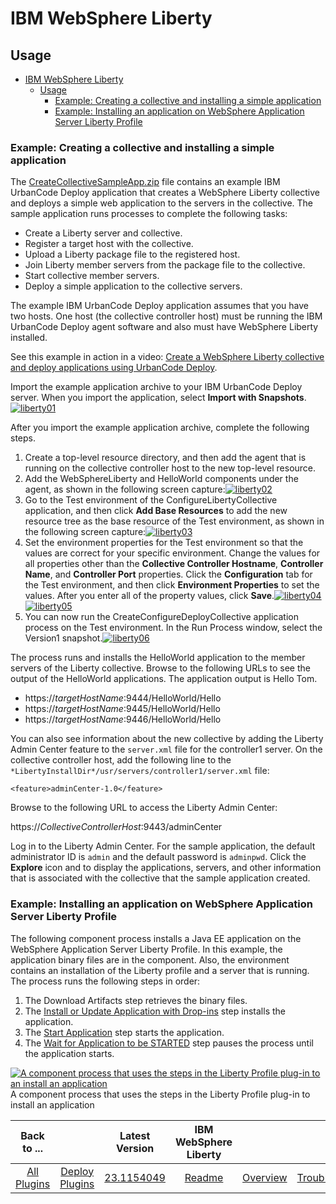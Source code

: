 
# IBM WebSphere Liberty

## Usage

- [IBM WebSphere Liberty](#ibm-websphere-liberty)
  - [Usage](#usage)
    - [Example: Creating a collective and installing a simple application](#example-creating-a-collective-and-installing-a-simple-application)
    - [Example: Installing an application on WebSphere Application Server Liberty Profile](#example-installing-an-application-on-websphere-application-server-liberty-profile)

### Example: Creating a collective and installing a simple application

The [CreateCollectiveSampleApp.zip](https://github.com/UrbanCode/IBM-UCD-PLUGINS/blob/main/files/WebSphereLiberty/SampleApplications/CreateCollectiveSampleApp.zip.txt) file contains an example IBM UrbanCode Deploy application that creates a WebSphere Liberty collective and deploys a simple web application to the servers in the collective. The sample application runs processes to complete the following tasks:

- Create a Liberty server and collective.
- Register a target host with the collective.
- Upload a Liberty package file to the registered host.
- Join Liberty member servers from the package file to the collective.
- Start collective member servers.
- Deploy a simple application to the collective servers.

The example IBM UrbanCode Deploy application assumes that you have two hosts. One host (the collective controller host) must be running the IBM UrbanCode Deploy agent software and also must have WebSphere Liberty installed.

See this example in action in a video: [Create a WebSphere Liberty collective and deploy applications using UrbanCode Deploy](https://www.youtube.com/watch?v=VaYQE5d96hY&feature=youtu.be).

Import the example application archive to your IBM UrbanCode Deploy server. When you import the application, select **Import with Snapshots**.[![liberty01](media/liberty01.png)](media/liberty01.png)

After you import the example application archive, complete the following steps.

1. Create a top-level resource directory, and then add the agent that is running on the collective controller host to the new top-level resource.
2. Add the WebSphereLiberty and HelloWorld components under the agent, as shown in the following screen capture:[![liberty02](media/liberty02.png)](media/liberty02.png)
3. Go to the Test environment of the ConfigureLibertyCollective application, and then click **Add Base Resources** to add the new resource tree as the base resource of the Test environment, as shown in the following screen capture:[![liberty03](media/liberty03.png)](media/liberty03.png)
4. Set the environment properties for the Test environment so that the values are correct for your specific environment. Change the values for all properties other than the **Collective Controller Hostname**, **Controller Name**, and **Controller Port** properties. Click the **Configuration** tab for the Test environment, and then click **Environment Properties** to set the values. After you enter all of the property values, click **Save**.[![liberty04](media/liberty04.png)](media/liberty04.png)[![liberty05](media/liberty05.png)](media/liberty05.png)
5. You can now run the CreateConfigureDeployCollective application process on the Test environment. In the Run Process window, select the Version1 snapshot.[![liberty06](media/liberty06.png)](media/liberty06.png)

The process runs and installs the HelloWorld application to the member servers of the Liberty collective. Browse to the following URLs to see the output of the HelloWorld applications. The application output is Hello Tom.

- https://*targetHostName*:9444/HelloWorld/Hello
- https://*targetHostName*:9445/HelloWorld/Hello
- https://*targetHostName*:9446/HelloWorld/Hello

You can also see information about the new collective by adding the Liberty Admin Center feature to the `server.xml` file for the controller1 server. On the collective controller host, add the following line to the `*LibertyInstallDir*/usr/servers/controller1/server.xml` file:

`<feature>adminCenter-1.0</feature>`

Browse to the following URL to access the Liberty Admin Center:

https://*CollectiveControllerHost*:9443/adminCenter

Log in to the Liberty Admin Center. For the sample application, the default administrator ID is `admin` and the default password is `adminpwd`. Click the **Explore** icon and to display the applications, servers, and other information that is associated with the collective that the sample application created.

### Example: Installing an application on WebSphere Application Server Liberty Profile

The following component process installs a Java EE application on the WebSphere Application Server Liberty Profile. In this example, the application binary files are in the component. Also, the environment contains an installation of the Liberty profile and a server that is running. The process runs the following steps in order:

1. The Download Artifacts step retrieves the binary files.
2. The [Install or Update Application with Drop-ins](steps#install_or_update_applications_with_dropins) step installs the application.
3. The [Start Application](steps#start_application) step starts the application.
4. The [Wait for Application to be STARTED](steps#wait_for_application_to_be_started) step pauses the process until the application starts.

[![A component process that uses the steps in the Liberty Profile plug-in to an install an application](media/examples_websphereliberty_install_app_a.gif)](media/examples_websphereliberty_install_app_a.gif)
A component process that uses the steps in the Liberty Profile plug-in to install an application

|Back to ...||Latest Version|IBM WebSphere Liberty |||||
| :---: | :---: | :---: | :---: | :---: | :---: | :---: | :---: |
|[All Plugins](../../index.md)|[Deploy Plugins](../README.md)|[23.1154049](https://raw.githubusercontent.com/UrbanCode/IBM-UCD-PLUGINS/main/files/WebSphereLiberty/ucd-WebSphereLiberty-23.1154049.zip)|[Readme](README.md)|[Overview](overview.md)|[Troubleshooting](troubleshooting.md)|[Steps](steps.md)|[Downloads](downloads.md)|
